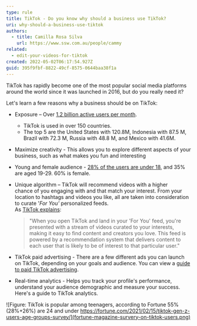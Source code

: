 ```yaml
---
type: rule
title: TikTok - Do you know why should a business use TikTok?
uri: why-should-a-business-use-tiktok
authors:
  - title: Camilla Rosa Silva
    url: https://www.ssw.com.au/people/cammy
related:
  - edit-your-videos-for-tiktok
created: 2022-05-02T06:17:54.927Z
guid: 395f9fbf-8822-49cf-8575-0644baa38f1a
---
```

TikTok has rapidly become one of the most popular social media platforms around the world since it was launched in 2016, but do you really need it? 

<!--endintro-->

Let's learn a few reasons why a business should be on TikTok:

* Exposure – Over [1.2 billion active users per month](https://www.businessofapps.com/data/tik-tok-statistics/). 
  * TikTok is used in over 150 countries. 
  * The top 5 are the United States with 120.8M, Indonesia with 87.5 M, Brazil with 72.3 M, Russia with 48.8 M, and Mexico with 41.6M.
* Maximize creativity - This allows you to explore different aspects of your business, such as what makes you fun and interesting
* Young and female audience - [28% of the users are under 18](https://www.businessofapps.com/data/tik-tok-statistics/), and 35% are aged 19-29. 60% is female.
* Unique algorithm – TikTok will recommend videos with a higher chance of you engaging with and that match your interest. From your location to hashtags and videos you like, all are taken into consideration to curate '*For You'* personalized feeds.  
  As [TikTok explains](https://newsroom.tiktok.com/en-us/how-tiktok-recommends-videos-for-you):

  > "When you open TikTok and land in your 'For You' feed, you're presented with a stream of videos curated to your interests, making it easy to find content and creators you love. This feed is powered by a recommendation system that delivers content to each user that is likely to be of interest to that particular user."

* TikTok paid advertising - There are a few different ads you can launch on TikTok, depending on your goals and audience. You can view a [guide to paid TikTok advertising](https://viscapmedia.com/articles/guide-to-paid-tiktok-advertising/).
* Real-time analytics - Helps you track your profile's performance, understand your audience demographic and measure your success. Here's a guide to TikTok analytics.

![Figure: TikTok is popular among teenagers, according to Fortune 55% (28%+26%) are 24 and under https://fortune.com/2021/02/15/tiktok-gen-z-users-age-groups-survey/](fortune-magazine-survery-on-tiktok-users.png)

